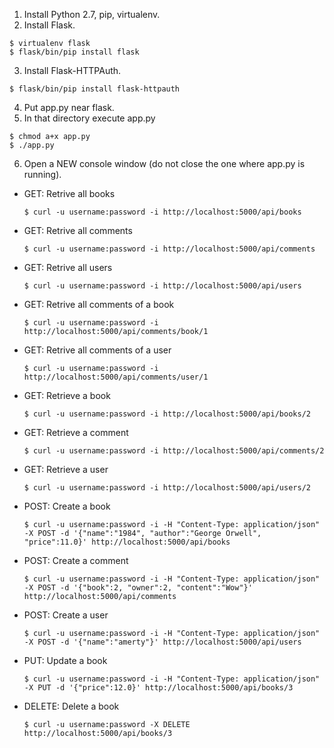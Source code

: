 1. Install Python 2.7, pip, virtualenv.
2. Install Flask.
```
$ virtualenv flask
$ flask/bin/pip install flask
```
3. Install Flask-HTTPAuth.
```
$ flask/bin/pip install flask-httpauth
```
4. Put app.py near flask.
5. In that directory execute app.py
```
$ chmod a+x app.py
$ ./app.py
```
6. Open a NEW console window (do not close the one where app.py is running).
  * GET: Retrive all books
    ```
    $ curl -u username:password -i http://localhost:5000/api/books
    ```
  * GET: Retrive all comments
    ```
    $ curl -u username:password -i http://localhost:5000/api/comments
    ```
  * GET: Retrive all users
    ```
    $ curl -u username:password -i http://localhost:5000/api/users
    ```
  * GET: Retrive all comments of a book
    ```
    $ curl -u username:password -i http://localhost:5000/api/comments/book/1
    ```
  * GET: Retrive all comments of a user
    ```
    $ curl -u username:password -i http://localhost:5000/api/comments/user/1
    ```
  * GET: Retrieve a book
    ```
    $ curl -u username:password -i http://localhost:5000/api/books/2
    ```
  * GET: Retrieve a comment
    ```
    $ curl -u username:password -i http://localhost:5000/api/comments/2
    ```
  * GET: Retrieve a user
    ```
    $ curl -u username:password -i http://localhost:5000/api/users/2
    ```
  * POST: Create a book
    ```
    $ curl -u username:password -i -H "Content-Type: application/json" -X POST -d '{"name":"1984", "author":"George Orwell", "price":11.0}' http://localhost:5000/api/books
    ```
  * POST: Create a comment
    ```
    $ curl -u username:password -i -H "Content-Type: application/json" -X POST -d '{"book":2, "owner":2, "content":"Wow"}' http://localhost:5000/api/comments
    ```
  * POST: Create a user
    ```
    $ curl -u username:password -i -H "Content-Type: application/json" -X POST -d '{"name":"amerty"}' http://localhost:5000/api/users
    ```
  * PUT: Update a book
    ```
    $ curl -u username:password -i -H "Content-Type: application/json" -X PUT -d '{"price":12.0}' http://localhost:5000/api/books/3
    ```
  * DELETE: Delete a book
    ```
    $ curl -u username:password -X DELETE http://localhost:5000/api/books/3
    ```